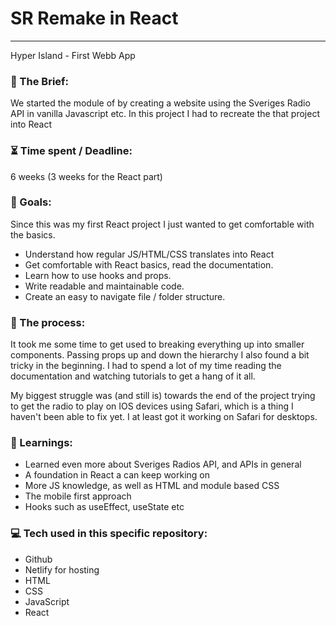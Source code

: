 # SR Remake in React

---

Hyper Island - First Webb App

### :open_file_folder: The Brief:

We started the module of by creating a website using the Sveriges Radio API in vanilla Javascript etc. In this project I had to recreate the that project into React 


### :hourglass_flowing_sand: Time spent / Deadline:

6 weeks (3 weeks for the React part)

### :dart: Goals:

Since this was my first React project I just wanted to get comfortable with the basics.
- Understand how regular JS/HTML/CSS translates into React
- Get comfortable with React basics, read the documentation.
- Learn how to use hooks and props.
- Write readable and maintainable code.
- Create an easy to navigate file / folder structure.

### :grimacing: The process:

It took me some time to get used to breaking everything up into smaller components. Passing props up and down the hierarchy I also found a bit tricky in the beginning. I had to spend a lot of my time reading the documentation and watching tutorials to get a hang of it all.

My biggest struggle was (and still is) towards the end of the project trying to get the radio to play on IOS devices using Safari, which is a thing I haven't been able to fix yet. I at least got it working on Safari for desktops.


### :blue_book: Learnings:

- Learned even more about Sveriges Radios API, and APIs in general
- A foundation in React a can keep working on
- More JS knowledge, as well as HTML and module based CSS
- The mobile first approach
- Hooks such as useEffect, useState etc

### :computer: Tech used in this specific repository:

- Github
- Netlify for hosting
- HTML
- CSS
- JavaScript
- React
